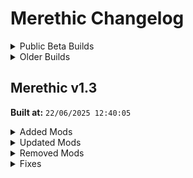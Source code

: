 # Merethic Changelog

<Details>
<summary>Public Beta Builds</summary>

## Public Beta 1
Initial public release.

## Public Beta 1.0.1
1. Updated High Poly Head download link
2. Updated NCK30 SLAL animations to v4.3
3. (Hopefully) fixed WJ requiring the Creation Kit files

## Public Beta 1.0.2
1. Fixed SMP hair not working when hiding helmets
2. Fixed broken landscape textures on Solstheim
3. Fixed Dwemer Wenches not having visible outfits
4. Fixed purple scabbard on the ebony greatsword
5. Fixed purple well textures
6. Fixed Luaffyn (Candlehearth Hall Bard) missing hands

## Public Beta 2
1. Fixed the Mythic Dawn museum in Dawnstar missing its containers
2. Fixed a landscape seam at Snow-Shod Farm
3. Fixed Ingun Black-Briar's missing hair
4. Swapped Tamrielic Grass for Folkvangr + Folkvangr Summer Tundra (this has given a fair performance boost, especially in avg fps + looks better)
5. Regenerated LODs (and cut the file size by nearly 50%)

## Public Beta 3
1. Fixed CTD causing items in the Smithing menu
2. Removed some of the vanilla voiced followers;
   1. Lea'saa
   2. Snow
   3. Arisha
   4. Daedric Bitches
3. Removed Drop on Death
4. Removed SexLab Aroused Creatures
5. Removed SkyRem - Cassi (Constellations)
6. Removed Heel Sounds (because the mod was deleted)
7. Fixed Lydia having the wrong appearance
8. Fixed the Venus armor set conflicting with SOS
9. Fixed the Destroyer armor set conflicting with SOS
10. Fixed a potential crash in Southfringe Sanctum
11. Nerfed a couple of slightly over-rated items
12. Tweaked the ENB slightly
13. Added Evenstar - Minimalistic Standing Stones of Skyrim

## Public Beta 4
1. Fixed an infinite load screen in Southfringe Sanctum
2. Fixed Venus armor set SMP cloth
3. Fixed missing Scarlet Rose outfit pieces
4. Fixed missing Succubus outfit pieces
5. Fixed Eola's appearance
6. Fixed borked vampire lord forms
7. Fixed floating above water bug for player and a few NPCs 
9. Fixed Venus Valkyrie crafting recipe
10. Added 3BA Jello Butt Physics
11. Added Body Blushing - Racemenu Overlays
12. Added Savefile Grouping Fix
13. Added Horse Save Load Fix
14. Added Auri's Mount Thistlefoot Texture Fix
15. Added ENB Anti-Aliasing
16. Added some cursed stuff :^)

</details>

<details>
<summary>Older Builds</summary>

## Merethic V1.0
Release published on the Wabbajack Gallery :)
1. Added Natural Beauty Makeup 
2. Added Feral Eyes
3. Added Lavatera Armor + 4k textures
4. Added ReSqueeze
5. Added squeeze sliders for BD's Armor Replacer
6. Added some photo mode poses for screen archery
7. Added Mehrunes Dagon Unique Shrine
8. Added Better Atronach Forge Offering Box
9. Added FreeFlyCam
10. Added Considerate Followers + 1.6.640 backport
11. Added KittyVFX - Healing
12. Removed Humanoid Draugr Replacer
13. Updated Practical Defeat to v0.4.7
14. Updated to Nature of the Wild Lands v3.0
   1.  NOTWL v3.0 should help performance a fair bit in my testing :)
15. Updated Save Safe System Overhaul to v3
16. Updated Demonic Creatures to v1.9
17. Updated Alternate Perspective to v4.0.3
18. Updated the Alternate Perspective addons where needed
19. Fixed a potential freeze after RaceMenu closes
20. Fixed Elven armor textures
21. Regenerated LODs including changing up LODs to be much more performance friendly with not a massive visual difference
    1.  There is also now a dedicated set of performance LODs. See the readme for a how-to activate these

## Merethic v1.0.1
1. Fixed MCM recorder errors
2. Fixed the Pyramid Utils error
3. Added RaceMenu Undress
4. Added Hotkey Reminder
   1. Press F11 to see hotkeys

## Merethic v1.0.2
1. Fixed Jenassa's appearance
2. Fixed a couple issues in Rayeks End
3. Fixed some issues with wild horses
4. Probably fixed the RaceMenu exit freeze again
5. Fixed animation conditions for mage robes/clothing (no more vanilla anims for robe wearers)
6. Fixed the "missing" TAWOBA Steel book
7. (Hopefully) fixed Vampire Lord and Vampire Brute skeleton issues
8. Fixed RaceMenu 3BA Morphs not working
9. Added Mu Joint Fix SexLab patch
10. Added Better AltTab
11. Added a couple of NAT 3 Patches
12. Started to adjust some ENB visuals where needed

## Merethic v1.1.0

**Merethic is now built on Skyrim v1.6.1170!**

1. Updated/Added/Removed various SKSE mods as needed to transition to v1.6.1170
2. Updated Sirenroot
3. Updated a bunch of misc mods
4. Replaced FNIS/Nemesis with Pandora
5. Fixed issues with Dismemberment Framework for humanoids
6. Fixed Bloodchill Cavern entrance
7. Fixed Lord Harkon's appearance (again)
8. Fixed Werewolves
9. Fixed broken Vampire robes
10. Fixed Whiterun Guard armour
11. Fixed a crash on Summerset Isle
12. Fixed an issue with female Coldhaven guard armour
13. Fixed IED config for Crossbow Bolt placements
14. Fixed some more missing wench armors
15. Fixed a couple of issues in the Lair of Succubi
16. Made a Merethic Music Mega Merge for more variety for your ears
17. Removed Evenstar - Minimalistic Standing Stones of Skyrim
18. Removed Blade and Blunt
19. Removed Aetherius
19. Removed SL Default Animation Remover
20. Removed SexLab Separate Orgasm
21. Removed SexLab Grass Patch
22. Removed SexLab Cum Overlays Extended
23. Removed SexLab Better Blowjobs
24. Removed SL Smooth Expressions
25. Removed Custom Skills Framework
26. Removed Custom Skills Menu
27. Removed Sky Idles
28. Added SexLab Framework PPlus
29. Added SexLab Framework PPlus - Automated SLSB Conversions
30. Added Misty Skye CBBE 3BA Patch
31. Added Solstice - a custom standing stones mod for Merethic
32. Added Merethic Insight
33. Added Wildcat - Combat of Skyrim
34. Added Mannaz
35. Added new anims when wearing nothing
36. Added Achievement Injector
37. Added Dac0da
38. Added DAC0DA - English Translation
39. Added DAC0DA - Achievement Injector Patch
40. Added DAc0da - Delayed Start
41. Added VIGILANT
42. Added VIGILANT SE HiRes Pack
43. Added VIGILANT Voiced - English Addon
44. Added WorldSpaces Patches for Vigilant
45. Added VIGILANT - NPC Overhaul
46. Added Vigilant - Achievement Injector Patch
47. Added misc HD Vigilant Project mods
48. Added Vigilant Armor HIMBO Refit
49. Added Vigilant CBBE (3BA) Bodyslide
50. Added VIGILANT SE - Settings Loader
51. Added Vigilant - Delayed Start
52. Added GLENMORIL SE
53. Added GLENMORIL - English Translation
54. Added GLENMORIL - NPC Overhaul
55. Added Glenmoril - Delayed Start
56. Added GLENMORIL CBBE 3BA Patch
57. Added GLENMORIL SE - Settings Loader
58. Added Unslaad SE
59. Added UNSLAAD Voiced - English Addon
60. Added WorldSpaces Patches for Unslaad
61. Added Customized Object Lod For Unslaad SE
62. Added Unslaad - Achievement Injector Patch
63. Added Unslaad - Delayed Start
64. Added Unslaad SE - Settings Loader
65. Added Unslaad CBBE (3BA) Bodyslide
66. Added TrueHUD - Unslaad Boss Bars ini
67. Added TrueHUD - Vigilant Boss Bars ini
68. Added a funni in the College of Winterhold
69. Added a funni in Hendraheim
70. Added More Carriages
71. Added More Ferries
72. Added some pubic options for futa characters
73. Added some more RaceMenu presets
74. Added Novice Bolt Spells
75. Added Eyes of Aber SE
76. Added Even More Eyes by Koralina
77. Added BnP Eye Pack
78. Added Eyes of Ellxe
79. Added Natural Pubic Hairstyles
80. Started some first person outfit fixes such as mismatched colours. If you spot any, let me know.
81. Changed BnP skin choices. If you want the pre-v1.10 skin config, find it in the `Appearance` separator

## Merethic v1.1.1
1. Fixed shield not being put on player back
2. Fixed shield + 1 handed weapon sheathe/unsheathe animation conditions
3. Fixed the SMP AVX512 DLL being for the wrong game version
4. Fixed controller CTD's
5. Fixed walking + blocking anims not working
6. Added Dear Diary Dark Mode Persistence Fix
7. Added Ultrawide fixes for Achievement Injector

## Merethic v1.1.2
1. Fixed the busted control map
2. Fixed location of the Steed Stone
3. Fixed missing Ultrawide patches for Achievement Injector

## Merethic v1.1.3
1. Fixed some poor balancing in Solstice
2. Fixed wigs preventing SMP hairs from animating again
3. Fixed animation priority conflicts
4. Fixed some floating mushrooms around Riverwood
5. Swapped the female `No Armor` animations to better ones
6. Added new KS Retex for Funsies

## Merethic v1.1.4
1. More animation tweaking
2. Added Cozy Gates of Riverwood
3. Added some ~~bootyfull~~ new crafting animations
4. Fixed up Riverwood with a bunch of multiway patching
5. Updated FlufyFox Human & Creature animations

## Merethic v1.2
1. Swapped to the Nexus release of Yev Mods Makeup Pack
2. Added Skyrim Safe Save System Overhaul 2
3. Added CBBE 3BA (3BBB) - Race Scale Fix
4. Added ENB Frame Generation
   1. This mod comes with caveats - read the mod page before using it!
5. Added Terrain Helper for ENB
6. Added ENB Terrain Blending Fix
7. Added another jiggle config
8. Added more body presets
9. Added FOMOD Plus MO2 Plugin
10. Added MO2 Download Manager
11. Removed Safe Save System Overhaul 3

## Merethic v1.2.1
1. Removed Terrain Helper for ENB

## Merethic v1.2.2
1. Updated FOMOD Plus
2. Updated Billyy's SLAL Animations to v8.9
3. Added SLSB Conversions for Billyy's v8.9
4. Added Photo Mode - Dear Diary Dark Mode ALTER
5. Added Photo Mode Dear Diary Dark Mode Patch
6. Added a new main menu

</details>

## Merethic v1.3

**Built at:** `22/06/2025 12:40:05`

<details>
<summary>Added Mods</summary>

- Added [Ashe - Crystal Heart v1.0.0.1](https://www.nexusmods.com/skyrimspecialedition/mods/135085)
- Added [Atlas Map Markers Overhaul v1.1](https://www.nexusmods.com/skyrimspecialedition/mods/137793)
- Added [BiR's Remiel Replacer v1.2.0](https://www.nexusmods.com/skyrimspecialedition/mods/85734)
- Added [Conditional Expressions Extended v1.5.1](https://www.nexusmods.com/skyrimspecialedition/mods/91438)
- Added [DF - Official Creature Asset Pack v1.0.0](https://www.nexusmods.com/skyrimspecialedition/mods/126328)
- Added [ELLE - Mageali v1](https://www.nexusmods.com/skyrimspecialedition/mods/147010)
- Added [Invicta Couture Lingerie BHUNP SMP v1.0](https://www.nexusmods.com/skyrimspecialedition/mods/145202)
- Added [Obi's Druchii Armor  4K SMP 3BA UBE BHUNP v1.31](https://www.nexusmods.com/skyrimspecialedition/mods/148867)
- Added [Pandora_Behaviour_Engine_v2.7.0-beta.zip](https://github.com/Monitor221hz/Pandora-Behaviour-Engine-Plus/releases/download/v2.7.0-beta/Pandora_Behaviour_Engine_v2.7.0-beta.zip)
- Added [Practical Defeat ReAnimated 0.4.8.7z](https://www.loverslab.com/files/file/37721-practical-defeat-reanimated/)
- Added [Remiel-Custom Voiced Dwemer Specialist and Companion v1.7.0](https://www.nexusmods.com/skyrimspecialedition/mods/51874)
- Added [Satisfactory Facial Piercings v0.5.1](https://www.nexusmods.com/skyrimspecialedition/mods/76879)
- Added [Shino - Shadow Princess - CBBE 3BA - Body Slider v1](https://www.nexusmods.com/skyrimspecialedition/mods/146895)
- Added [The Rift's Rest v7.0](https://www.nexusmods.com/skyrimspecialedition/mods/75649)
- Added [The Rift's Rest v7.0](https://www.nexusmods.com/skyrimspecialedition/mods/75649)
- Added [ACMOS Road Generator v4.0](https://www.nexusmods.com/skyrimspecialedition/mods/79205)
- Added [Atlas Map Markers SE - Updated with MCM - Settings Loader v1.0.1](https://www.nexusmods.com/skyrimspecialedition/mods/68573)
- Added [Bathing in Skyrim - Renewed v2.1.0](https://www.nexusmods.com/skyrimspecialedition/mods/135288)
- Added [Conditional Expressions - Subtle Face Animations v1.27](https://www.nexusmods.com/skyrimspecialedition/mods/45148)
- Added [Dragonborn Reskin - Modern Wait Menu v1.11](https://www.nexusmods.com/skyrimspecialedition/mods/132726)
- Added [Handheld Lanterns - HDT-SMP v1.0.0](https://www.nexusmods.com/skyrimspecialedition/mods/135973)
- Added [Modern Wait Menu v1.00](https://www.nexusmods.com/skyrimspecialedition/mods/117661)
- Added [MoreNastyCrittersSE&AE_v16.7z](https://www.loverslab.com/files/file/5464-more-nasty-critters-specialanniversary-edition/)
- Added [Scrab's Papyrus Extender v1.0.0.0](https://www.nexusmods.com/skyrimspecialedition/mods/115164)
- Added [ScrappiesMatchmaker - 1.5.2.zip](https://www.loverslab.com/files/file/19891-scrappies-matchmaker/)
- Added [SexLab Framework PPLUS - V2.15.7 - 1.6.1170.zip](about:blank)
- Added [Skyrim's Got Talent - Improve As a Bard v1.63](https://www.nexusmods.com/skyrimspecialedition/mods/50357)
- Added [SLO Aroused NG v3.0.0](https://www.nexusmods.com/skyrimspecialedition/mods/151502)
- Added [SLO Aroused NG v3.0.0](https://www.nexusmods.com/skyrimspecialedition/mods/151502)
- Added [The Rift's Rest v7.0](https://www.nexusmods.com/skyrimspecialedition/mods/75649)
- Added [Widget Addon - Bathing In Skyrim Renewed - Keep It Clean - Dirt and Blood v1.0](https://www.nexusmods.com/skyrimspecialedition/mods/138988)
- Added [YameteKudasai - 2.2.3.zip](https://www.loverslab.com/files/file/23123-yamete-kudasai/)
- Added [Anub SLAL 02.2025 SSE v2.7z](https://mega.nz/folder/DVJgzDBY#Cifg6SQwKBH81xGsafhCOQ/file/PFg3gQoQ)
- Added [BakaFactory SLAL Animation.7z](about:blank)
- Added [Dynamic String Distributor v1.0.2](https://www.nexusmods.com/skyrimspecialedition/mods/107676)
- Added [Aliana - Follower or Ashe Replacer v1.0](https://www.nexusmods.com/skyrimspecialedition/mods/147638)
- Added [Goam's Earrings v1.0](https://www.nexusmods.com/skyrimspecialedition/mods/112173)
- Added [NCK30 SLAL 4.4 SE.7z](https://www.loverslab.com/topic/249369-nck30-animations-37-se/#findComment-7042170)
- Added [SLAL_Billyy_Animations v9.1 SE.7z](https://www.loverslab.com/files/file/3999-billyys-slal-animations-2025-4-1/)
- Added [SLWidgets 2.0.16 (SE).zip](https://www.loverslab.com/files/file/19148-sl-widgets/)
- Added [Staff Enchanting Plus v1.0.0](https://www.nexusmods.com/skyrimspecialedition/mods/132680)
- Added [ELLE - Apothecary v1](https://www.nexusmods.com/skyrimspecialedition/mods/141507)
- Added [Barstool Exit Animation Fix v1.00](https://www.nexusmods.com/skyrimspecialedition/mods/144556)
- Added [Bathing in Skyrim - Renewed v2.1.0](https://www.nexusmods.com/skyrimspecialedition/mods/135288)
- Added [Chr's 3BA preset with CBPC Collision and Physical configs for someone likes big breast and big butt vCBPC-1.5.2](https://www.nexusmods.com/skyrimspecialedition/mods/114028)
- Added [confession - 6 Tinraa CBBE 3BA Bodyslide presets v1.1](https://www.nexusmods.com/skyrimspecialedition/mods/101286)
- Added [Curvy Queen - CBBE 3BA Bodyslide Preset v1.0](https://www.nexusmods.com/skyrimspecialedition/mods/148924)
- Added [DD  - Sigrin Silver Fox armor by Vergi CBBE 3BA SMP v3.0](https://www.nexusmods.com/skyrimspecialedition/mods/144670)
- Added [ELLE - Sena v1](https://www.nexusmods.com/skyrimspecialedition/mods/140245)
- Added [Invicta Couture Lingerie BHUNP SMP v1.0](https://www.nexusmods.com/skyrimspecialedition/mods/145202)
- Added [Invicta Couture Lingerie BHUNP SMP v1.0](https://www.nexusmods.com/skyrimspecialedition/mods/145202)
- Added [Invicta Couture Lingerie CBBE 3BA v1.2](https://www.nexusmods.com/skyrimspecialedition/mods/145126)
- Added [Nature of the Mild Lands - A NOTWL Downscaler v1.0](https://www.nexusmods.com/skyrimspecialedition/mods/112765)
- Added [Obi Eve's Sunfire Armor 3BA BHUNP UBE v1.0](https://www.nexusmods.com/skyrimspecialedition/mods/140366)
- Added [Obi Eve's Sunfire Armor 3BA BHUNP UBE v1.0](https://www.nexusmods.com/skyrimspecialedition/mods/140366)
- Added [Remiel's Crossbow Replacer v2](https://www.nexusmods.com/skyrimspecialedition/mods/88136)
- Added [Shortstack Rieklings v1.1](https://www.nexusmods.com/skyrimspecialedition/mods/151226)
- Added [Widget Addon - Bathing In Skyrim Renewed - Keep It Clean - Dirt and Blood v1.0](https://www.nexusmods.com/skyrimspecialedition/mods/138988)
- Added [92BBB Physics BHUNP and CBBE 3BA v1.0](https://www.nexusmods.com/skyrimspecialedition/mods/111325)
- Added [Ariadna Demoness 3ba body and HPH face preset v1.0](https://www.nexusmods.com/skyrimspecialedition/mods/147760)
- Added [BakaFactory ABC LE SE 3.20.7z](about:blank)
- Added [Eyes Nouveaux v1.1.0](https://www.nexusmods.com/skyrimspecialedition/mods/131210)
- Added [Goblin Wildgirl cbbe 3ba standalone follower espfe v1.02](https://www.nexusmods.com/skyrimspecialedition/mods/146178)
- Added [Invicta Couture Lingerie BHUNP SMP v1.0](https://www.nexusmods.com/skyrimspecialedition/mods/145202)
- Added [Obscure Animations Overhaul v1.0](https://www.nexusmods.com/skyrimspecialedition/mods/152047)
- Added [BA Bard Songs v1.3](https://www.nexusmods.com/skyrimspecialedition/mods/47202)
- Added [CN's Fantasy and Demonic Eyes SE with optional Charmers of the Reach (CotR) Patch v1.2](https://www.nexusmods.com/skyrimspecialedition/mods/24117)
- Added [Local Map Upgrade v1.0](https://www.nexusmods.com/skyrimspecialedition/mods/129756)
- Added [Zaki 8K-4K Textures for Bathing in Skyrim - Renewed v1.0](https://www.nexusmods.com/skyrimspecialedition/mods/139311)
- Added [Improved Barstool Exit Animation v1.0](https://www.nexusmods.com/skyrimspecialedition/mods/143012)
- Added [Invicta Couture Lingerie BHUNP SMP v1.0](https://www.nexusmods.com/skyrimspecialedition/mods/145202)
- Added [Eleonora - Muscular and Elegant Bodyslide Preset (cbbe 3ba) v1](https://www.nexusmods.com/skyrimspecialedition/mods/147471)
- Added [Sevia - Racemenu Preset v1.0](https://www.nexusmods.com/skyrimspecialedition/mods/144041)
- Added [Atlas Map Markers SE - Updated with MCM v2.7](https://www.nexusmods.com/skyrimspecialedition/mods/24104)
- Added [Practical Defeat Reanimated Voicepack.zip](https://www.loverslab.com/files/file/27944-practical-defeat-reanimated-047-voicepack/)
- Added [The Great Cities- Resources v1.0](https://www.nexusmods.com/skyrimspecialedition/mods/104373)
- Added [Cotton Curves - A Soft 3BA Bodyslide Preset v1.0](https://www.nexusmods.com/skyrimspecialedition/mods/149819)
- Added [EMMA FROST's Ass CBBE 3BA Bodyslide preset (Marvel Rivals) v1](https://www.nexusmods.com/skyrimspecialedition/mods/147489)
- Added [Heroine - a Tinraa BodySlide preset for CBBE 3BA (and BHUNP V4) v1.1](https://www.nexusmods.com/skyrimspecialedition/mods/149732)
- Added [Sanguine's Ultimatum - CBBE 3BA Bodyslide Preset v1.0a](https://www.nexusmods.com/skyrimspecialedition/mods/147557)
- Added [Invicta Couture Lingerie BHUNP SMP v1.0](https://www.nexusmods.com/skyrimspecialedition/mods/145202)
- Added [Eye-Catching - CBBE 3BA Bodyslide Preset v1.0](https://www.nexusmods.com/skyrimspecialedition/mods/146961)

</details>

<details>
<summary>Updated Mods</summary>

- Updated [Anga's Mill - Cities of the North Addon Patch Collection to v1.2](https://www.nexusmods.com/skyrimspecialedition/mods/64685)
- Updated [Apocalypse - Magic of Skyrim to v9.45.0](https://www.nexusmods.com/skyrimspecialedition/mods/1090)
- Updated [Castle Volkihar Rebuilt - SSE to v2.0.6](https://www.nexusmods.com/skyrimspecialedition/mods/324)
- Updated [Cities of the North - Falkreath Patch Collection to v1.20](https://www.nexusmods.com/skyrimspecialedition/mods/56734)
- Updated [CoMAP - Common Marker Addon Project to v4.0.0](https://www.nexusmods.com/skyrimspecialedition/mods/56123)
- Updated [Cities of the North - Dawnstar Patch Collection to v4.6.1](https://www.nexusmods.com/skyrimspecialedition/mods/30885)
- Updated [DAC0DA - English Translation to v1.0.3](https://www.nexusmods.com/skyrimspecialedition/mods/135682)
- Updated [Descriptions for Various Mods to v1.3](https://www.nexusmods.com/skyrimspecialedition/mods/106229)
- Updated [Dynamic Things Alternative - Base Object Swapper to v0.2.2](https://www.nexusmods.com/skyrimspecialedition/mods/60741)
- Updated [Embers XD to v2.8.9](https://www.nexusmods.com/skyrimspecialedition/mods/37085)
- Updated [Environs - Abandoned Abodes to v1.02](https://www.nexusmods.com/skyrimspecialedition/mods/82410)
- Updated [Even Better Quest Objectives SE - EBQO SE to v1.9.2](https://www.nexusmods.com/skyrimspecialedition/mods/159)
- Updated [Improved Traps to v2.5](https://www.nexusmods.com/skyrimspecialedition/mods/17592)
- Updated [JS Dragon Claws AE (Anniversary Edition) to v1.3](https://www.nexusmods.com/skyrimspecialedition/mods/57038)
- Updated [Kyoe's Bang'n Brows for High Poly Head to v1.0](https://www.nexusmods.com/skyrimspecialedition/mods/63276)
- Updated [Lux - Patch Hub to v6.5](https://www.nexusmods.com/skyrimspecialedition/mods/113002)
- Updated [Lux Orbis to v3.3](https://www.nexusmods.com/skyrimspecialedition/mods/56095)
- Updated [Maevan2's Eye Brows for High Poly Head (and extras) to v1.0](https://www.nexusmods.com/skyrimspecialedition/mods/63664)
- Updated [Manguz Inn Resources to v1.2](https://www.nexusmods.com/skyrimspecialedition/mods/96001)
- Updated [Nightmare Night - Werebeasts Unleashed to v2.0](https://www.nexusmods.com/skyrimspecialedition/mods/60751)
- Updated [Object Categorization Framework to v4.5.1](https://www.nexusmods.com/skyrimspecialedition/mods/81469)
- Updated [Oblivion Interaction Icons to v2.1](https://www.nexusmods.com/skyrimspecialedition/mods/52743)
- Updated [Serana Dialogue Add-On to v4.0.2.3](https://www.nexusmods.com/skyrimspecialedition/mods/32161)
- Updated [Simplicity of Seeding - Better Hearthfires and Farming CC Planter Scripts to v0.4](https://www.nexusmods.com/skyrimspecialedition/mods/94428)
- Updated [Sounds of Skyrim Complete SE to v2.1](https://www.nexusmods.com/skyrimspecialedition/mods/8286)
- Updated [Bikini Armor Replacer (TEWOBA) - CBBE BodySlide to v1.0.2](https://www.nexusmods.com/skyrimspecialedition/mods/42102)
- Updated [The Great Town of Ivarstead Patch Collection to v2.10.1](https://www.nexusmods.com/skyrimspecialedition/mods/36380)
- Updated [The Great Town of Shor's Stone Patch Collection to v2.4](https://www.nexusmods.com/skyrimspecialedition/mods/36462)
- Updated [The Naked Dragon to v1.3](https://www.nexusmods.com/skyrimspecialedition/mods/94940)
- Updated [The Welkynar Knight - Quest to v0.2.2](https://www.nexusmods.com/skyrimspecialedition/mods/89510)
- Updated [Unofficial Skyrim Modder's Patch - USMP SE to v2.6.2a](https://www.nexusmods.com/skyrimspecialedition/mods/49616)
- Updated [Unofficial Skyrim Special Edition Patch - USSEP to v4.2.9a](https://www.nexusmods.com/skyrimspecialedition/mods/266)
- Updated [Unslaad SE to v3.0.2](https://www.nexusmods.com/skyrimspecialedition/mods/11789)
- Updated [UNSLAAD Voiced - English Addon to v3.0.2](https://www.nexusmods.com/skyrimspecialedition/mods/11896)
- Updated [Wildwood Echoes to v1](https://www.nexusmods.com/skyrimspecialedition/mods/112008)
- Updated [Acheron - Death Alternative to v1.4.2.0](https://www.nexusmods.com/skyrimspecialedition/mods/108159)
- Updated [Belethor's Sister - Quest to v0.2.6](https://www.nexusmods.com/skyrimspecialedition/mods/92381)
- Updated [Chapter II - Jeremy Soule Inspired Music to v3.3](https://www.nexusmods.com/skyrimspecialedition/mods/37792)
- Updated [Coldhaven - A Vampire City 2.1 to v2.1](https://www.nexusmods.com/skyrimspecialedition/mods/22379)
- Updated [Comprehensive Attack Rate Patch - SKSE to v1.1.2.5](https://www.nexusmods.com/skyrimspecialedition/mods/89042)
- Updated [Dynamic Interface Patcher - DIP to vv1.0.3](https://www.nexusmods.com/skyrimspecialedition/mods/96891)
- Updated [DynDOLOD TexGen Fixes (Summerset Isle-Gray Cowl-Beyond Reach-Midwood Isle-ELFX) to v2.0](https://www.nexusmods.com/skyrimspecialedition/mods/69323)
- Updated [Environs - Abandoned Abodes to v1.02](https://www.nexusmods.com/skyrimspecialedition/mods/82410)
- Updated [Environs - Hroggar's House to v2.01](https://www.nexusmods.com/skyrimspecialedition/mods/83457)
- Updated [Environs - The Ruined Tundra Farmhouse to v3.01](https://www.nexusmods.com/skyrimspecialedition/mods/72981)
- Updated [Flying Crows SSE to v1.3](https://www.nexusmods.com/skyrimspecialedition/mods/49270)
- Updated [Heels Fix to v1.6.2](https://www.nexusmods.com/skyrimspecialedition/mods/64442)
- Updated [iWant Widgets to v1.31](https://www.nexusmods.com/skyrimspecialedition/mods/36457)
- Updated [More Carriages - Fast Travel Improvement to v1.3.1](https://www.nexusmods.com/skyrimspecialedition/mods/71135)
- Updated [powerofthree's Papyrus Extender to v5.6.1](https://www.nexusmods.com/skyrimspecialedition/mods/22854)
- Updated [Quickloot EE NG Fork to v1.1.0](https://www.nexusmods.com/skyrimspecialedition/mods/120075)
- Updated [QuickLoot IE - Dear Diary Dark Mode Reskin to v3.2](https://www.nexusmods.com/skyrimspecialedition/mods/137059)
- Updated [Song of the Green (Auri Follower) to v1.4](https://www.nexusmods.com/skyrimspecialedition/mods/11278)
- Updated [Unofficial Skyrim Modder's Patch - USMP SE to v2.6.2a](https://www.nexusmods.com/skyrimspecialedition/mods/49616)
- Updated [Vokriinator - Choice Cuts to v6.14.3](https://www.nexusmods.com/skyrimspecialedition/mods/26702)
- Updated [Skyrim 202X by Pfuscher - Formerly 2020 to v9.7.1](https://www.nexusmods.com/skyrimspecialedition/mods/2347)
- Updated [Additional Skyland Parallax to v1.3](https://www.nexusmods.com/skyrimspecialedition/mods/117791)
- Updated [Assorted mesh fixes to v0.90](https://www.nexusmods.com/skyrimspecialedition/mods/32117)
- Updated [Base Object Swapper to v2.6.1](https://www.nexusmods.com/skyrimspecialedition/mods/60805)
- Updated [Better Third Person Selection - BTPS to v0.5.9](https://www.nexusmods.com/skyrimspecialedition/mods/64339)
- Updated [Bisquits Pain Bringer CBBE 3BA Bodyslide to v1.1](https://www.nexusmods.com/skyrimspecialedition/mods/111059)
- Updated [BodySlide and Outfit Studio to v5.6.3](https://www.nexusmods.com/skyrimspecialedition/mods/201)
- Updated [ to v0.4.3](https://www.nexusmods.com/skyrimspecialedition/mods/81451)
- Updated [Considerate Followers - Followers are Silent During Dialogue to v1.0.0](https://www.nexusmods.com/skyrimspecialedition/mods/133659)
- Updated [Contextual Crosshair to v1.3.0](https://www.nexusmods.com/skyrimspecialedition/mods/63980)
- Updated [Deadly Spell Impacts to v1.70](https://www.nexusmods.com/skyrimspecialedition/mods/12939)
- Updated [Follower Dialogue Expansion - Brelyna Maryon to v1.3.1](https://www.nexusmods.com/skyrimspecialedition/mods/113359)
- Updated [Diverse Foods - Base Object Swapper to v1.3](https://www.nexusmods.com/skyrimspecialedition/mods/91599)
- Updated [ELLE -Elven Lake 3BA - BHUNP to v1](https://www.nexusmods.com/skyrimspecialedition/mods/82865)
- Updated [Enemies Respect Encounter Zones to v1.4.1](https://www.nexusmods.com/skyrimspecialedition/mods/78847)
- Updated [Experience - MCM to v1.2.0](https://www.nexusmods.com/skyrimspecialedition/mods/65880)
- Updated [Feral Eyes - Beast Eyes for Humanoid Races to v1.10](https://www.nexusmods.com/skyrimspecialedition/mods/73325)
- Updated [Girl's Travel Outfit to v1.0](https://www.nexusmods.com/skyrimspecialedition/mods/125910)
- Updated [Grab And Throw to v1.1.1](https://www.nexusmods.com/skyrimspecialedition/mods/120460)
- Updated [HD Local Map to v1.0.2](https://www.nexusmods.com/skyrimspecialedition/mods/74722)
- Updated [Lux to v6.3](https://www.nexusmods.com/skyrimspecialedition/mods/43158)
- Updated [Medieval Blended Roads to v1.0](https://www.nexusmods.com/skyrimspecialedition/mods/90778)
- Updated [ to v0.4.3](https://www.nexusmods.com/skyrimspecialedition/mods/81451)
- Updated [Nature of the Wild Lands (NOTWL) - Rock Retexture to v0.1](https://www.nexusmods.com/skyrimspecialedition/mods/132984)
- Updated [New Creature Animation - Giant to v0.9beta](https://www.nexusmods.com/skyrimspecialedition/mods/83317)
- Updated [Next-Gen Decapitations to v1.0.0](https://www.nexusmods.com/skyrimspecialedition/mods/135254)
- Updated [OBody Next Generation to v4.2.0](https://www.nexusmods.com/skyrimspecialedition/mods/77016)
- Updated [ to v0.4.3](https://www.nexusmods.com/skyrimspecialedition/mods/81451)
- Updated [Petite to Plenty - A CBPC Config for Realistic Collisions and Physics to v7.1](https://www.nexusmods.com/skyrimspecialedition/mods/82745)
- Updated [ to v0.4.3](https://www.nexusmods.com/skyrimspecialedition/mods/81451)
- Updated [Scared of Shootings - NPCs react to aiming bows to v0.1](https://www.nexusmods.com/skyrimspecialedition/mods/105622)
- Updated [The Handy Icon Collection Collective for I4 to v1.4.1](https://www.nexusmods.com/skyrimspecialedition/mods/90508)
- Updated [True Directional Movement - Modernized Third Person Gameplay to v2.2.4](https://www.nexusmods.com/skyrimspecialedition/mods/51614)
- Updated [Twilight Princess Armor Mashup to v4.5](https://www.nexusmods.com/skyrimspecialedition/mods/71182)
- Updated [Unslaad SE to v3.0.2](https://www.nexusmods.com/skyrimspecialedition/mods/11789)
- Updated [Unslaad SE - Settings Loader to v1.0.0](https://www.nexusmods.com/skyrimspecialedition/mods/69449)
- Updated [Use or Take SKSE to v1.2.0](https://www.nexusmods.com/skyrimspecialedition/mods/70868)
- Updated [Aphrodelyn's 3BA BodySlide Preset with CBPC Physics and Collision Configs to v1.0](https://www.nexusmods.com/skyrimspecialedition/mods/143572)
- Updated [Assorted mesh fixes to v0.90](https://www.nexusmods.com/skyrimspecialedition/mods/32117)
- Updated [Ave's College Jewelry Replacer to v1.2](https://www.nexusmods.com/skyrimspecialedition/mods/38399)
- Updated [Cathedral - Armory to v3.20](https://www.nexusmods.com/skyrimspecialedition/mods/20199)
- Updated [DynDOLOD Resources SE 3 to vAlpha-45](https://www.nexusmods.com/skyrimspecialedition/mods/52897)
- Updated [Ebony Armors and Weapons Retexture SE to v1.21](https://www.nexusmods.com/skyrimspecialedition/mods/83654)
- Updated [Environs - Kolskeggr to v3.01](https://www.nexusmods.com/skyrimspecialedition/mods/78477)
- Updated [Fjotli's Silver Locket by Ave to v2.0](https://www.nexusmods.com/skyrimspecialedition/mods/52256)
- Updated [Forsworn Armors and Weapons Retexture SE to v1.0](https://www.nexusmods.com/skyrimspecialedition/mods/99610)
- Updated [Highly Improved Male Body Overhaul -HIMBO- to v4.4.1](https://www.nexusmods.com/skyrimspecialedition/mods/46311)
- Updated [Highly Improved Male Body Overhaul -HIMBO- to v4.4.1](https://www.nexusmods.com/skyrimspecialedition/mods/46311)
- Updated [Illustrious Whiterun SE - 8K - Parallax to v2.0](https://www.nexusmods.com/skyrimspecialedition/mods/28950)
- Updated [Illustrious Whiterun SE - 8K - Parallax to v2.0](https://www.nexusmods.com/skyrimspecialedition/mods/28950)
- Updated [Illustrious Whiterun SE - 8K - Parallax to v2.0](https://www.nexusmods.com/skyrimspecialedition/mods/28950)
- Updated [Iron Armors and Weapons Retexture SE to v1.1](https://www.nexusmods.com/skyrimspecialedition/mods/84978)
- Updated [JS Dwarven Oil SE to v1.0](https://www.nexusmods.com/skyrimspecialedition/mods/66770)
- Updated [JS Essence Extractor SE to v1.1](https://www.nexusmods.com/skyrimspecialedition/mods/66578)
- Updated [Muscular Mommy 3BA bodyslide preset to v1.1](https://www.nexusmods.com/skyrimspecialedition/mods/125087)
- Updated [Natural and Realistic CBBE 3BA - BodySlide Preset to v1.0](https://www.nexusmods.com/skyrimspecialedition/mods/95090)
- Updated [Nature of the Wild Lands -  forest and trees improvement mod to v2.4](https://www.nexusmods.com/skyrimspecialedition/mods/63604)
- Updated [Orcish Armors and Weapons Retexture SE to v1.1](https://www.nexusmods.com/skyrimspecialedition/mods/84607)
- Updated [Random Tawoba Realistic and Squeeze Bodyslides 3BA to v1.1](https://www.nexusmods.com/skyrimspecialedition/mods/110039)
- Updated [ReSqueeze - The Amazing World Of Bikini Armor TAWOBA 3BA to v2.0.1](https://www.nexusmods.com/skyrimspecialedition/mods/131355)
- Updated [Simplicity of Snow to v0.15](https://www.nexusmods.com/skyrimspecialedition/mods/56235)
- Updated [Simplicity of Snow to v0.15](https://www.nexusmods.com/skyrimspecialedition/mods/56235)
- Updated [Snazzy Furniture and Clutter Overhaul (SFCO) to v2.2](https://www.nexusmods.com/skyrimspecialedition/mods/2414)
- Updated [Song of the Green - Auri Lenka Replacer SE - Optional Sharp Teeth to v1.1](https://www.nexusmods.com/skyrimspecialedition/mods/29345)
- Updated [Steel Armors and Weapons Retexture SE to v1.1](https://www.nexusmods.com/skyrimspecialedition/mods/85445)
- Updated [Tawoba 6.1 unofficial tweaks and fixes to v1.3](https://www.nexusmods.com/skyrimspecialedition/mods/111200)
- Updated [Tawoba 6.1 unofficial tweaks and fixes to v1.3](https://www.nexusmods.com/skyrimspecialedition/mods/111200)
- Updated [Bikini Armor Replacer (TEWOBA) - CBBE BodySlide to v1.0.2](https://www.nexusmods.com/skyrimspecialedition/mods/42102)
- Updated [The Witcher 3 Eyes SE to v2.1](https://www.nexusmods.com/skyrimspecialedition/mods/2921)
- Updated [Unique Armors and Weapons Retexture SE to v1.0](https://www.nexusmods.com/skyrimspecialedition/mods/105771)
- Updated [Water for ENB to v1.83](https://www.nexusmods.com/skyrimspecialedition/mods/37061)
- Updated [wd - Taproots to v1.0](https://www.nexusmods.com/skyrimspecialedition/mods/112609)
- Updated [Wyrmstooth CBBE 3BA and HIMBO Patch to v1.0](https://www.nexusmods.com/skyrimspecialedition/mods/105850)
- Updated [Ave's Saarthal Amulet to v1.3](https://www.nexusmods.com/skyrimspecialedition/mods/44094)
- Updated [Ayleid Piercings - CBBE 3BA - SoS to v1.5.1](https://www.nexusmods.com/skyrimspecialedition/mods/76204)
- Updated [Blackreach Eerie Ambience to v1](https://www.nexusmods.com/skyrimspecialedition/mods/112114)
- Updated [Chooey's Choice Requirements to v3.0.0](https://www.nexusmods.com/skyrimspecialedition/mods/90689)
- Updated [Ryan Reos Dark Elf Blader - CBBE 3BA - TBD - BHUNP to v4.0](https://www.nexusmods.com/skyrimspecialedition/mods/54994)
- Updated [Environs - The Greenwood Shack to v3.00](https://www.nexusmods.com/skyrimspecialedition/mods/73732)
- Updated [Fluffworks Patches to v1.0](https://www.nexusmods.com/skyrimspecialedition/mods/64445)
- Updated [Follower Dialogue Expansion - Borgakh the Steel Heart to v1](https://www.nexusmods.com/skyrimspecialedition/mods/133571)
- Updated [Girl's Travel Outfit to v1.0](https://www.nexusmods.com/skyrimspecialedition/mods/125910)
- Updated [Highly Improved Male Body Overhaul -HIMBO- to v4.4.1](https://www.nexusmods.com/skyrimspecialedition/mods/46311)
- Updated [Livia Salvian - High Poly Visual Replacer - Chooey's Choice to v1.0.0](https://www.nexusmods.com/skyrimspecialedition/mods/102518)
- Updated [MAGECORE - hdt SMP (CBBE 3BA) to v1.0](https://www.nexusmods.com/skyrimspecialedition/mods/113540)
- Updated [Nature of the Wild Lands 3.0 - 3D hybrid LODs and regions addon to v1.0](https://www.nexusmods.com/skyrimspecialedition/mods/133619)
- Updated [Reyda's Necklace by Ave to v1.1](https://www.nexusmods.com/skyrimspecialedition/mods/42328)
- Updated [The Great Town of Ivarstead SSE to v1.2](https://www.nexusmods.com/skyrimspecialedition/mods/34505)
- Updated [Whiterun Objects SMIMed (and fixes too) to v0.3.1](https://www.nexusmods.com/skyrimspecialedition/mods/69125)
- Updated [Wispmother - Humanoid Replacer - CBBE and UNP to v1.1.0](https://www.nexusmods.com/skyrimspecialedition/mods/132346)
- Updated [Assorted mesh fixes to v0.90](https://www.nexusmods.com/skyrimspecialedition/mods/32117)
- Updated [Riding Animation Overhaul - RAO (OAR - DAR) to v1.1](https://www.nexusmods.com/skyrimspecialedition/mods/102881)
- Updated [HS Resources to v3.4.0](https://www.nexusmods.com/skyrimspecialedition/mods/72307)
- Updated [Path of Sorcery - Magic Perk Overhaul to v2.6](https://www.nexusmods.com/skyrimspecialedition/mods/6660)
- Updated [RS Children Patch Compendium to v5](https://www.nexusmods.com/skyrimspecialedition/mods/13409)
- Updated [Immersive folded hands (OAR) to v1.5.0](https://www.nexusmods.com/skyrimspecialedition/mods/62849)
- Updated [Conditional Dog Barking (DAR) to v1.0.0](https://www.nexusmods.com/skyrimspecialedition/mods/72336)
- Updated [Draugr Magic Loop Casting Animation to v1.1](https://www.nexusmods.com/skyrimspecialedition/mods/73876)
- Updated [Dynamic Female Weather Idles to v1.1](https://www.nexusmods.com/skyrimspecialedition/mods/98493)
- Updated [Feral - Claw Unarmed Attacks for Beast Races - Vampires - Werewolves to vv2.1](https://www.nexusmods.com/skyrimspecialedition/mods/34552)
- Updated [Flute Animation Fix to v1.1](https://www.nexusmods.com/skyrimspecialedition/mods/69609)
- Updated [Improved Table Transition Animations to v1.2](https://www.nexusmods.com/skyrimspecialedition/mods/84160)
- Updated [New Creature Animation - Falmer to v1.0](https://www.nexusmods.com/skyrimspecialedition/mods/83572)
- Updated [P.A.I.A Expansion  (Pregnancy and Inflation animations) to v1.0](https://www.nexusmods.com/skyrimspecialedition/mods/124228)
- Updated [Comprehensive First Person Animation Overhaul - CFPAO to v1.0.3](https://www.nexusmods.com/skyrimspecialedition/mods/87169)
- Updated [Civil War Lines Expansion to v1.08](https://www.nexusmods.com/skyrimspecialedition/mods/77566)
- Updated [DAc0da to v1.0.1](https://www.nexusmods.com/skyrimspecialedition/mods/134405)
- Updated [Depths of the Reach to v1.82](https://www.nexusmods.com/skyrimspecialedition/mods/77718)
- Updated [Environs - The Ruined Tundra Farmhouse to v3.01](https://www.nexusmods.com/skyrimspecialedition/mods/72981)
- Updated [Frozen in Time - Definitely Not Another Snow Elf Waifu Mod to v0.26](https://www.nexusmods.com/skyrimspecialedition/mods/39732)
- Updated [Iggath to v1.01.0](https://www.nexusmods.com/skyrimspecialedition/mods/75157)
- Updated [Ivy - Cozy Corner Patch Hub to v1.1.2](https://www.nexusmods.com/skyrimspecialedition/mods/138863)
- Updated [JK's Interiors Patch Collection to v5.18.1](https://www.nexusmods.com/skyrimspecialedition/mods/35910)
- Updated [Land of Vominheim SE to v2.04.1](https://www.nexusmods.com/skyrimspecialedition/mods/31472)
- Updated [Light and Shade SE to v2.2](https://www.nexusmods.com/skyrimspecialedition/mods/77993)
- Updated [New Beginnings - Alternate Perspective Extension to v1.3.3](https://www.nexusmods.com/skyrimspecialedition/mods/57818)
- Updated [Path of Sorcery - Magic Perk Overhaul to v2.6](https://www.nexusmods.com/skyrimspecialedition/mods/6660)
- Updated [Quest - Baba Yaga and the Labyrinth to v0.3.2](https://www.nexusmods.com/skyrimspecialedition/mods/84492)
- Updated [Showing off Stuff - Put random things on plaques - fish paintings doodads to v0.2](https://www.nexusmods.com/skyrimspecialedition/mods/90589)
- Updated [Tamrielic Distribution to v1.3.3.1](https://www.nexusmods.com/skyrimspecialedition/mods/71372)
- Updated [Innocence Lost - Quest Expansion to v1.01](https://www.nexusmods.com/skyrimspecialedition/mods/80974)
- Updated [The Only Cure - Quest Expansion to v1.02](https://www.nexusmods.com/skyrimspecialedition/mods/57683)
- Updated [Unofficial Skyrim Creation Club Content Patches to v7.7](https://www.nexusmods.com/skyrimspecialedition/mods/18975)
- Updated [Unofficial Skyrim Modders Patch - USMP - Patch Emporium to v1.3.29](https://www.nexusmods.com/skyrimspecialedition/mods/50813)
- Updated [JS Immersive Tripwires SE to v1.2](https://www.nexusmods.com/skyrimspecialedition/mods/70979)
- Updated [CBBE 3BA (3BBB) to v2.47](https://www.nexusmods.com/skyrimspecialedition/mods/30174)
- Updated [Infinity UI to v2.0.1](https://www.nexusmods.com/skyrimspecialedition/mods/74483)
- Updated [Mfg Fix NG to v0.1.5](https://www.nexusmods.com/skyrimspecialedition/mods/133568)
- Updated [Modlist Maintenance Utility to v1.0.0](https://www.nexusmods.com/skyrimspecialedition/mods/117093)
- Updated [NPC Stuck in Bleedout fix to v0.1.3](https://www.nexusmods.com/skyrimspecialedition/mods/95489)
- Updated [Photo Mode to v1.2.0](https://www.nexusmods.com/skyrimspecialedition/mods/91701)
- Updated [Security Overhaul SKSE - Lock Variations to v3.2.0](https://www.nexusmods.com/skyrimspecialedition/mods/58224)
- Updated [SkyPatcher to v1.4.0](https://www.nexusmods.com/skyrimspecialedition/mods/106659)
- Updated [Splashes of Storms to v1.3.0](https://www.nexusmods.com/skyrimspecialedition/mods/72115)
- Updated [The Tinraa Body - Topless - CBBE 3BA Bodyslide preset to v2.0](https://www.nexusmods.com/skyrimspecialedition/mods/88002)
- Updated [Cuyi's Bosmeri Antlers - Proper RaceMenu Integration to v1.0.0](https://www.nexusmods.com/skyrimspecialedition/mods/126382)
- Updated [Ayleid Piercings - CBBE 3BA - SoS to v1.5.1](https://www.nexusmods.com/skyrimspecialedition/mods/76204)
- Updated [Environs - The Greenwood Shack to v3.00](https://www.nexusmods.com/skyrimspecialedition/mods/73732)
- Updated [Half-Moon Mill - Cities of the North Addon Patch Collection to v1.3](https://www.nexusmods.com/skyrimspecialedition/mods/64522)
- Updated [Nature of the Wild Lands -  forest and trees improvement mod to v2.4](https://www.nexusmods.com/skyrimspecialedition/mods/63604)
- Updated [Nature of the Wildlands - 3.0 Patch Collection to v1.01](https://www.nexusmods.com/skyrimspecialedition/mods/127939)
- Updated [SarcasticDragon's Snarky Loading Screens to vFinal](https://www.nexusmods.com/skyrimspecialedition/mods/9940)
- Updated [Sonders Keyword Distribution Resources to v1.2](https://www.nexusmods.com/skyrimspecialedition/mods/93995)
- Updated [Spellsiphon - Immersive Combat to v5.27](https://www.nexusmods.com/skyrimspecialedition/mods/26627)
- Updated [Description Framework to v1.0.1](https://www.nexusmods.com/skyrimspecialedition/mods/105799)
- Updated [Horse Save Load Fix to v0.1](https://www.nexusmods.com/skyrimspecialedition/mods/132110)
- Updated [OBody Next Generation ORefit JSON Master List to vv3.0](https://www.nexusmods.com/skyrimspecialedition/mods/105052)
- Updated [powerofthree's Tweaks to v1.8.1](https://www.nexusmods.com/skyrimspecialedition/mods/51073)
- Updated [Achievement Injector to v1.0](https://www.nexusmods.com/skyrimspecialedition/mods/126220)
- Updated [Whiterun Objects SMIMed - Dragonsreach Stairs - and some other stairs too to v0.3](https://www.nexusmods.com/skyrimspecialedition/mods/94037)
- Updated [EVG Animated Traversal to v1.02](https://www.nexusmods.com/skyrimspecialedition/mods/63232)
- Updated [Abyssal Tides Magic to v1.62](https://www.nexusmods.com/skyrimspecialedition/mods/97892)
- Updated [AI Overhaul SSE to v1.8.4](https://www.nexusmods.com/skyrimspecialedition/mods/21654)
- Updated [Creation Club Item Descriptions to v1.3](https://www.nexusmods.com/skyrimspecialedition/mods/106048)
- Updated [Ivy - Gates of Riverwood to v1.0](https://www.nexusmods.com/skyrimspecialedition/mods/138864)
- Updated [JK's The Drunken Huntsman. to v1.0.0](https://www.nexusmods.com/skyrimspecialedition/mods/33783)
- Updated [Take a Peek - New Stealth Mechanic to v1.22](https://www.nexusmods.com/skyrimspecialedition/mods/66908)
- Updated [Wild Witch Outfit - CBBE 3BA UUNP BHUNP HIMBO Vanilla - HDT-SMP to v0.2.7](https://www.nexusmods.com/skyrimspecialedition/mods/81085)
- Updated [Dear Diary C.O.C.K.S. Mode to v1.0](https://www.nexusmods.com/skyrimspecialedition/mods/87075)
- Updated [No Grass In Objects to v8](https://www.nexusmods.com/skyrimspecialedition/mods/42161)
- Updated [Read Or Take SKSE to v1.3.0](https://www.nexusmods.com/skyrimspecialedition/mods/69588)
- Updated [Select One Skip - Hold Key to Skip Quantity Menu to v0.1.1](https://www.nexusmods.com/skyrimspecialedition/mods/96447)
- Updated [Spell Perk Item Distributor (SPID) to v6.6.2](https://www.nexusmods.com/skyrimspecialedition/mods/36869)
- Updated [Wash That Blood Off 2 to v2.0](https://www.nexusmods.com/skyrimspecialedition/mods/62358)
- Updated [Obi's Derketo Priestess Outfit - BHUNP UBE 3BA to v1.0](https://www.nexusmods.com/skyrimspecialedition/mods/137642)
- Updated [True Directional Movement Lock-on Fixes to v1.3](https://www.nexusmods.com/skyrimspecialedition/mods/77843)
- Updated [Apocalypse - Magic of Skyrim to v9.45.0](https://www.nexusmods.com/skyrimspecialedition/mods/1090)
- Updated [Feral Eyes - Beast Eyes for Humanoid Races to v1.10](https://www.nexusmods.com/skyrimspecialedition/mods/73325)
- Updated [Improved Follower Dialogue - Lydia to v3.6.3](https://www.nexusmods.com/skyrimspecialedition/mods/38473)
- Updated [Lux Orbis - Patch Hub to v4.2](https://www.nexusmods.com/skyrimspecialedition/mods/114169)
- Updated [Particle Patch for ENB to v1.2.6](https://www.nexusmods.com/skyrimspecialedition/mods/65720)
- Updated [Random Barrel Roll - Base Object Swapper to v0.1](https://www.nexusmods.com/skyrimspecialedition/mods/78195)
- Updated [ENB Extender for Skyrim to v1.0.3](https://www.nexusmods.com/skyrimspecialedition/mods/99406)
- Updated [Particle Patch for ENB to v1.2.6](https://www.nexusmods.com/skyrimspecialedition/mods/65720)
- Updated [UNSLAAD Voiced - English Addon to v3.0.2](https://www.nexusmods.com/skyrimspecialedition/mods/11896)
- Updated [Miggyluv's HIMBO Galore (AIO) to v1.03](https://www.nexusmods.com/skyrimspecialedition/mods/136840)
- Updated [Stairs of Skyrim - Windhelm Bridge Stairs to v0.5.1](https://www.nexusmods.com/skyrimspecialedition/mods/78399)
- Updated [Landscape Fixes For Grass Mods to v5.1](https://www.nexusmods.com/skyrimspecialedition/mods/9005)
- Updated [Simply Balanced to v1.4.6](https://www.nexusmods.com/skyrimspecialedition/mods/15541)
- Updated [Aphrodelyn's 3BA BodySlide Preset with CBPC Physics and Collision Configs to v1.0](https://www.nexusmods.com/skyrimspecialedition/mods/143572)
- Updated [Melis - 3BA BodySlide Preset to v0.2](https://www.nexusmods.com/skyrimspecialedition/mods/93024)

</details>

<details>
<summary>Removed Mods</summary>

- Removed [AI Overhaul SSE v1.8.4](https://www.nexusmods.com/skyrimspecialedition/mods/21654)
- Removed [Apocalypse - Magic of Skyrim v9.45.0](https://www.nexusmods.com/skyrimspecialedition/mods/1090)
- Removed [Castle Volkihar Rebuilt - SSE v2.0.6](https://www.nexusmods.com/skyrimspecialedition/mods/324)
- Removed [Chapter II - Jeremy Soule Inspired Music v3.3](https://www.nexusmods.com/skyrimspecialedition/mods/37792)
- Removed [Creation Club Item Descriptions v1.3](https://www.nexusmods.com/skyrimspecialedition/mods/106048)
- Removed [Embers XD v2.8.9](https://www.nexusmods.com/skyrimspecialedition/mods/37085)
- Removed [Environs - Abandoned Abodes v1.02](https://www.nexusmods.com/skyrimspecialedition/mods/82410)
- Removed [Environs - Abandoned Abodes v1.02](https://www.nexusmods.com/skyrimspecialedition/mods/82410)
- Removed [Environs - The Ruined Tundra Farmhouse v3.01](https://www.nexusmods.com/skyrimspecialedition/mods/72981)
- Removed [Half-Moon Mill - Cities of the North Addon Patch Collection v1.3](https://www.nexusmods.com/skyrimspecialedition/mods/64522)
- Removed [JK's The Drunken Huntsman. v1.0.0](https://www.nexusmods.com/skyrimspecialedition/mods/33783)
- Removed [Land of Vominheim SE v2.04.1](https://www.nexusmods.com/skyrimspecialedition/mods/31472)
- Removed [Lux - Patch Hub v6.5](https://www.nexusmods.com/skyrimspecialedition/mods/113002)
- Removed [Sonders Keyword Distribution Resources v1.2](https://www.nexusmods.com/skyrimspecialedition/mods/93995)
- Removed [The Great Town of Shor's Stone Patch Collection v2.4](https://www.nexusmods.com/skyrimspecialedition/mods/36462)
- Removed [Unofficial Skyrim Modder's Patch - USMP SE v2.6.2a](https://www.nexusmods.com/skyrimspecialedition/mods/49616)
- Removed [Vokriinator - Choice Cuts v6.14.3](https://www.nexusmods.com/skyrimspecialedition/mods/26702)
- Removed [Binaural 3D Surround Sound for Headphones - HRTF v2.4](https://www.nexusmods.com/skyrimspecialedition/mods/26916)
- Removed [Acheron - Death Alternative v1.4.2.0](https://www.nexusmods.com/skyrimspecialedition/mods/108159)
- Removed [Environs - Hroggar's House v2.01](https://www.nexusmods.com/skyrimspecialedition/mods/83457)
- Removed [Environs - The Greenwood Shack v3.00](https://www.nexusmods.com/skyrimspecialedition/mods/73732)
- Removed [Even Better Quest Objectives SE - EBQO SE v1.9.2](https://www.nexusmods.com/skyrimspecialedition/mods/159)
- Removed [Flying Crows SSE v1.3](https://www.nexusmods.com/skyrimspecialedition/mods/49270)
- Removed [JS Dragon Claws AE (Anniversary Edition) v1.3](https://www.nexusmods.com/skyrimspecialedition/mods/57038)
- Removed [MoreNastyCrittersSE_v15_4.7z](about:blank)
- Removed [Nightmare Night - Werebeasts Unleashed v2.0](https://www.nexusmods.com/skyrimspecialedition/mods/60751)
- Removed [powerofthree's Papyrus Extender v5.6.1](https://www.nexusmods.com/skyrimspecialedition/mods/22854)
- Removed [Practical Defeat v0.4.7.7z](https://www.loverslab.com/files/file/37671-ponzi-dump/#)
- Removed [ScrappiesMatchmaker - 1.5.1.1.zip](https://www.loverslab.com/files/file/19891-scrappies-matchmaker/)
- Removed [SexLab Framework PPLUS - V2.12.0 - 1.6.1170.zip](https://www.loverslab.com/files/file/25318-sexlab-p/)
- Removed [Song of the Green (Auri Follower) v1.4](https://www.nexusmods.com/skyrimspecialedition/mods/11278)
- Removed [The Naked Dragon v1.3](https://www.nexusmods.com/skyrimspecialedition/mods/94940)
- Removed [YameteKudasai - 2.1.3.zip](https://www.loverslab.com/files/file/23123-yamete-kudasai/)
- Removed [Additional Skyland Parallax v1.3](https://www.nexusmods.com/skyrimspecialedition/mods/117791)
- Removed [ v0.4.3](https://www.nexusmods.com/skyrimspecialedition/mods/81451)
- Removed [Considerate Followers - Followers are Silent During Dialogue v1.0.0](https://www.nexusmods.com/skyrimspecialedition/mods/133659)
- Removed [Diverse Foods - Base Object Swapper v1.3](https://www.nexusmods.com/skyrimspecialedition/mods/91599)
- Removed [ v0.4.3](https://www.nexusmods.com/skyrimspecialedition/mods/81451)
- Removed [ v0.4.3](https://www.nexusmods.com/skyrimspecialedition/mods/81451)
- Removed [Enemies Respect Encounter Zones v1.4.1](https://www.nexusmods.com/skyrimspecialedition/mods/78847)
- Removed [Grab And Throw v1.1.1](https://www.nexusmods.com/skyrimspecialedition/mods/120460)
- Removed [HD Local Map v1.0.2](https://www.nexusmods.com/skyrimspecialedition/mods/74722)
- Removed [OBody Next Generation ORefit JSON Master List vv3.0](https://www.nexusmods.com/skyrimspecialedition/mods/105052)
- Removed [ v0.4.3](https://www.nexusmods.com/skyrimspecialedition/mods/81451)
- Removed [Petite to Plenty - A CBPC Config for Realistic Collisions and Physics v7.1](https://www.nexusmods.com/skyrimspecialedition/mods/82745)
- Removed [Pyramid Utils vv0.2.2](https://www.nexusmods.com/skyrimspecialedition/mods/110832)
- Removed [Read Or Take SKSE v1.3.0](https://www.nexusmods.com/skyrimspecialedition/mods/69588)
- Removed [Unslaad SE - Settings Loader v1.0.0](https://www.nexusmods.com/skyrimspecialedition/mods/69449)
- Removed [Aphrodelyn's 3BA BodySlide Preset with CBPC Physics and Collision Configs v1.0](https://www.nexusmods.com/skyrimspecialedition/mods/143572)
- Removed [High Poly Head UV Stretch Fix v1.00](https://www.nexusmods.com/skyrimspecialedition/mods/90082)
- Removed [Highly Improved Male Body Overhaul -HIMBO- v4.4.1](https://www.nexusmods.com/skyrimspecialedition/mods/46311)
- Removed [JS Dwarven Oil SE v1.0](https://www.nexusmods.com/skyrimspecialedition/mods/66770)
- Removed [JS Essence Extractor SE v1.1](https://www.nexusmods.com/skyrimspecialedition/mods/66578)
- Removed [Livia Salvian - High Poly Visual Replacer - Chooey's Choice v1.0.0](https://www.nexusmods.com/skyrimspecialedition/mods/102518)
- Removed [Natural and Realistic CBBE 3BA - BodySlide Preset v1.0](https://www.nexusmods.com/skyrimspecialedition/mods/95090)
- Removed [Nature of the Wild Lands (NOTWL) - Rock Retexture v0.1](https://www.nexusmods.com/skyrimspecialedition/mods/132984)
- Removed [Steel Armors and Weapons Retexture SE v1.1](https://www.nexusmods.com/skyrimspecialedition/mods/85445)
- Removed [The Tinraa Body - Topless - CBBE 3BA Bodyslide preset v2.0](https://www.nexusmods.com/skyrimspecialedition/mods/88002)
- Removed [Unique Armors and Weapons Retexture SE v1.0](https://www.nexusmods.com/skyrimspecialedition/mods/105771)
- Removed [Wyrmstooth CBBE 3BA and HIMBO Patch v1.0](https://www.nexusmods.com/skyrimspecialedition/mods/105850)
- Removed [ v0.4.3](https://www.nexusmods.com/skyrimspecialedition/mods/81451)
- Removed [Environs - The Ruined Tundra Farmhouse v3.01](https://www.nexusmods.com/skyrimspecialedition/mods/72981)
- Removed [Illustrious Whiterun SE - 8K - Parallax v2.0](https://www.nexusmods.com/skyrimspecialedition/mods/28950)
- Removed [Improved Table Transition Animations v1.2](https://www.nexusmods.com/skyrimspecialedition/mods/84160)
- Removed [Nature of the Wild Lands 3.0 - 3D hybrid LODs and regions addon v1.0](https://www.nexusmods.com/skyrimspecialedition/mods/133619)
- Removed [ v0.4.3](https://www.nexusmods.com/skyrimspecialedition/mods/81451)
- Removed [The Great Cities - Minor Cities and Towns SSE Edition v2.01](https://www.nexusmods.com/skyrimspecialedition/mods/20272)
- Removed [Whiterun Objects SMIMed (and fixes too) v0.3.1](https://www.nexusmods.com/skyrimspecialedition/mods/69125)
- Removed [Wispmother - Humanoid Replacer - CBBE and UNP v1.1.0](https://www.nexusmods.com/skyrimspecialedition/mods/132346)
- Removed [Fluffworks Patches v1.0](https://www.nexusmods.com/skyrimspecialedition/mods/64445)
- Removed [RS Children - Interesting 3DNPCs Patch v3.42Beta](https://www.nexusmods.com/skyrimspecialedition/mods/12686)
- Removed [Conditional Dog Barking (DAR) v1.0.0](https://www.nexusmods.com/skyrimspecialedition/mods/72336)
- Removed [New Creature Animation - Falmer v1.0](https://www.nexusmods.com/skyrimspecialedition/mods/83572)
- Removed [New Creature Animation - Giant v0.9beta](https://www.nexusmods.com/skyrimspecialedition/mods/83317)
- Removed [Ivy - Gates of Riverwood v1.0](https://www.nexusmods.com/skyrimspecialedition/mods/138864)
- Removed [Maevan2's Eye Brows for High Poly Head (and extras) v1.0](https://www.nexusmods.com/skyrimspecialedition/mods/63664)
- Removed [More Carriages - Fast Travel Improvement v1.3.1](https://www.nexusmods.com/skyrimspecialedition/mods/71135)
- Removed [QuickLoot IE - Dear Diary Dark Mode Reskin v3.2](https://www.nexusmods.com/skyrimspecialedition/mods/137059)
- Removed [SexLabMatchMaker.Rev7.zip](https://www.loverslab.com/files/file/163-sexlab-matchmaker-updated-09172014/)
- Removed [NPC Stuck in Bleedout fix v0.1.3](https://www.nexusmods.com/skyrimspecialedition/mods/95489)
- Removed [SkyPatcher v1.4.0](https://www.nexusmods.com/skyrimspecialedition/mods/106659)
- Removed [Spell Perk Item Distributor (SPID) v6.6.2](https://www.nexusmods.com/skyrimspecialedition/mods/36869)
- Removed [Miggyluv's HIMBO Galore (AIO) v1.03](https://www.nexusmods.com/skyrimspecialedition/mods/136840)
- Removed [Apocalypse - Magic of Skyrim v9.45.0](https://www.nexusmods.com/skyrimspecialedition/mods/1090)
- Removed [Coldhaven - A Vampire City 2.1 v2.1](https://www.nexusmods.com/skyrimspecialedition/mods/22379)
- Removed [DAC0DA - English Translation v1.0.3](https://www.nexusmods.com/skyrimspecialedition/mods/135682)
- Removed [Environs - Hroggar's House v2.01](https://www.nexusmods.com/skyrimspecialedition/mods/83457)
- Removed [Nature of the Wildlands - 3.0 Patch Collection v1.01](https://www.nexusmods.com/skyrimspecialedition/mods/127939)
- Removed [Scared of Shootings - NPCs react to aiming bows v0.1](https://www.nexusmods.com/skyrimspecialedition/mods/105622)
- Removed [The Witcher 3 Eyes SE v2.1](https://www.nexusmods.com/skyrimspecialedition/mods/2921)
- Removed [Unofficial Skyrim Creation Club Content Patches v7.7](https://www.nexusmods.com/skyrimspecialedition/mods/18975)
- Removed [Oblivion Interaction Icons v2.1](https://www.nexusmods.com/skyrimspecialedition/mods/52743)
- Removed [Base Object Swapper v2.6.1](https://www.nexusmods.com/skyrimspecialedition/mods/60805)
- Removed [CoMAP - Common Marker Addon Project v4.0.0](https://www.nexusmods.com/skyrimspecialedition/mods/56123)
- Removed [Even Better Quest Objectives SE - EBQO SE v1.9.2](https://www.nexusmods.com/skyrimspecialedition/mods/159)
- Removed [Improved Traps v2.5](https://www.nexusmods.com/skyrimspecialedition/mods/17592)
- Removed [Landscape Fixes For Grass Mods v5.1](https://www.nexusmods.com/skyrimspecialedition/mods/9005)
- Removed [Random Barrel Roll - Base Object Swapper v0.1](https://www.nexusmods.com/skyrimspecialedition/mods/78195)
- Removed [RS Children Patch Compendium v5](https://www.nexusmods.com/skyrimspecialedition/mods/13409)
- Removed [Comprehensive Attack Rate Patch - SKSE v1.1.2.5](https://www.nexusmods.com/skyrimspecialedition/mods/89042)
- Removed [Description Framework v1.0.1](https://www.nexusmods.com/skyrimspecialedition/mods/105799)
- Removed [Infinity UI v2.0.1](https://www.nexusmods.com/skyrimspecialedition/mods/74483)
- Removed [Use or Take SKSE v1.2.0](https://www.nexusmods.com/skyrimspecialedition/mods/70868)
- Removed [Ebony Armors and Weapons Retexture SE v1.21](https://www.nexusmods.com/skyrimspecialedition/mods/83654)
- Removed [Melis - 3BA BodySlide Preset v0.2](https://www.nexusmods.com/skyrimspecialedition/mods/93024)
- Removed [Deadly Spell Impacts v1.70](https://www.nexusmods.com/skyrimspecialedition/mods/12939)
- Removed [Sounds of Skyrim Complete SE v2.1](https://www.nexusmods.com/skyrimspecialedition/mods/8286)
- Removed [No Grass In Objects v8](https://www.nexusmods.com/skyrimspecialedition/mods/42161)
- Removed [Muscular Mommy 3BA bodyslide preset v1.1](https://www.nexusmods.com/skyrimspecialedition/mods/125087)
- Removed [Skyrim Objects SMIMed - Warmaiden's Holes v0.1.2](https://www.nexusmods.com/skyrimspecialedition/mods/77086)
- Removed [Ivy - Cozy Corner Patch Hub v1.1.2](https://www.nexusmods.com/skyrimspecialedition/mods/138863)
- Removed [Kyoe's Bang'n Brows for High Poly Head v1.0](https://www.nexusmods.com/skyrimspecialedition/mods/63276)
- Removed [SarcasticDragon's Snarky Loading Screens vFinal](https://www.nexusmods.com/skyrimspecialedition/mods/9940)
- Removed [ENB Extender for Skyrim v1.0.3](https://www.nexusmods.com/skyrimspecialedition/mods/99406)
- Removed [Aphrodelyn's 3BA BodySlide Preset with CBPC Physics and Collision Configs v1.0](https://www.nexusmods.com/skyrimspecialedition/mods/143572)
- Removed Binaural 3D Surround Sound for Headphones

</details>

<details>
<summary>Fixes</summary>

Far too many to list, to the point I lost track :^)

</details>
